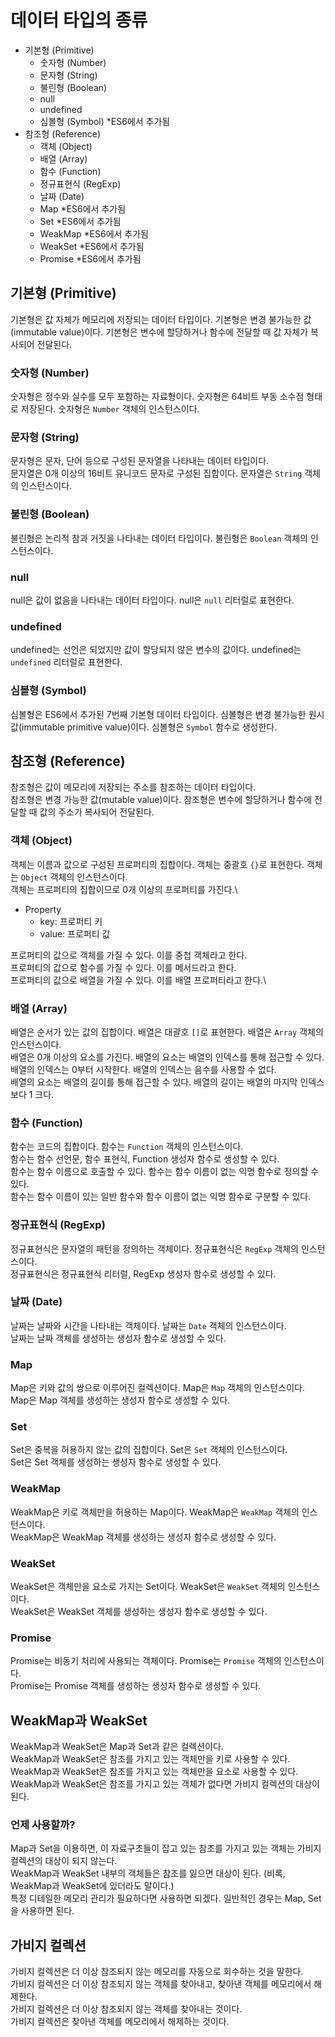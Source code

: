 # 데이터 타입의 종류

- 기본형 (Primitive)
  - 숫자형 (Number)
  - 문자형 (String)
  - 불린형 (Boolean)
  - null
  - undefined
  - 심볼형 (Symbol) *ES6에서 추가됨
- 참조형 (Reference)
  - 객체 (Object)
  - 배열 (Array)
  - 함수 (Function)
  - 정규표현식 (RegExp)
  - 날짜 (Date)
  - Map *ES6에서 추가됨
  - Set *ES6에서 추가됨
  - WeakMap *ES6에서 추가됨
  - WeakSet *ES6에서 추가됨
  - Promise *ES6에서 추가됨

## 기본형 (Primitive)

기본형은 값 자체가 메모리에 저장되는 데이터 타입이다. 기본형은 변경 불가능한 값(immutable value)이다. 기본형은 변수에 할당하거나 함수에 전달할 때 값 자체가 복사되어 전달된다.

### 숫자형 (Number)

숫자형은 정수와 실수를 모두 포함하는 자료형이다. 숫자형은 64비트 부동 소수점 형태로 저장된다. 숫자형은 `Number` 객체의 인스턴스이다.

### 문자형 (String)

문자형은 문자, 단어 등으로 구성된 문자열을 나타내는 데이터 타입이다.\
문자열은 0개 이상의 16비트 유니코드 문자로 구성된 집합이다. 문자열은 `String` 객체의 인스턴스이다.

### 불린형 (Boolean)

불린형은 논리적 참과 거짓을 나타내는 데이터 타입이다. 불린형은 `Boolean` 객체의 인스턴스이다.

### null

null은 값이 없음을 나타내는 데이터 타입이다. null은 `null` 리터럴로 표현한다.

### undefined

undefined는 선언은 되었지만 값이 할당되지 않은 변수의 값이다. undefined는 `undefined` 리터럴로 표현한다.

### 심볼형 (Symbol)

심볼형은 ES6에서 추가된 7번째 기본형 데이터 타입이다. 심볼형은 변경 불가능한 원시 값(immutable primitive value)이다. 심볼형은 `Symbol` 함수로 생성한다.

## 참조형 (Reference)

참조형은 값이 메모리에 저장되는 주소를 참조하는 데이터 타입이다.\
참조형은 변경 가능한 값(mutable value)이다. 참조형은 변수에 할당하거나 함수에 전달할 때 값의 주소가 복사되어 전달된다.

### 객체 (Object)

객체는 이름과 값으로 구성된 프로퍼티의 집합이다. 객체는 중괄호 `{}`로 표현한다. 객체는 `Object` 객체의 인스턴스이다.\
객체는 프로퍼티의 집합이므로 0개 이상의 프로퍼티를 가진다.\

- Property
  - key: 프로퍼티 키
  - value: 프로퍼티 값

프로퍼티의 값으로 객체를 가질 수 있다. 이를 중첩 객체라고 한다.\
프로퍼티의 값으로 함수를 가질 수 있다. 이를 메서드라고 한다.\
프로퍼티의 값으로 배열을 가질 수 있다. 이를 배열 프로퍼티라고 한다.\

### 배열 (Array)

배열은 순서가 있는 값의 집합이다. 배열은 대괄호 `[]`로 표현한다. 배열은 `Array` 객체의 인스턴스이다.\
배열은 0개 이상의 요소를 가진다. 배열의 요소는 배열의 인덱스를 통해 접근할 수 있다.\
배열의 인덱스는 0부터 시작한다. 배열의 인덱스는 음수를 사용할 수 없다.\
배열의 요소는 배열의 길이를 통해 접근할 수 있다. 배열의 길이는 배열의 마지막 인덱스보다 1 크다.

### 함수 (Function)

함수는 코드의 집합이다. 함수는 `Function` 객체의 인스턴스이다.\
함수는 함수 선언문, 함수 표현식, Function 생성자 함수로 생성할 수 있다.\
함수는 함수 이름으로 호출할 수 있다. 함수는 함수 이름이 없는 익명 함수로 정의할 수 있다.\
함수는 함수 이름이 있는 일반 함수와 함수 이름이 없는 익명 함수로 구분할 수 있다.

### 정규표현식 (RegExp)

정규표현식은 문자열의 패턴을 정의하는 객체이다. 정규표현식은 `RegExp` 객체의 인스턴스이다.\
정규표현식은 정규표현식 리터럴, RegExp 생성자 함수로 생성할 수 있다.

### 날짜 (Date)

날짜는 날짜와 시간을 나타내는 객체이다. 날짜는 `Date` 객체의 인스턴스이다.\
날짜는 날짜 객체를 생성하는 생성자 함수로 생성할 수 있다.

### Map

Map은 키와 값의 쌍으로 이루어진 컬렉션이다. Map은 `Map` 객체의 인스턴스이다.\
Map은 Map 객체를 생성하는 생성자 함수로 생성할 수 있다.

### Set

Set은 중복을 허용하지 않는 값의 집합이다. Set은 `Set` 객체의 인스턴스이다.\
Set은 Set 객체를 생성하는 생성자 함수로 생성할 수 있다.

### WeakMap

WeakMap은 키로 객체만을 허용하는 Map이다. WeakMap은 `WeakMap` 객체의 인스턴스이다.\
WeakMap은 WeakMap 객체를 생성하는 생성자 함수로 생성할 수 있다.

### WeakSet

WeakSet은 객체만을 요소로 가지는 Set이다. WeakSet은 `WeakSet` 객체의 인스턴스이다.\
WeakSet은 WeakSet 객체를 생성하는 생성자 함수로 생성할 수 있다.

### Promise

Promise는 비동기 처리에 사용되는 객체이다. Promise는 `Promise` 객체의 인스턴스이다.\
Promise는 Promise 객체를 생성하는 생성자 함수로 생성할 수 있다.

## WeakMap과 WeakSet

WeakMap과 WeakSet은 Map과 Set과 같은 컬렉션이다.\
WeakMap과 WeakSet은 참조를 가지고 있는 객체만을 키로 사용할 수 있다.\
WeakMap과 WeakSet은 참조를 가지고 있는 객체만을 요소로 사용할 수 있다.\
WeakMap과 WeakSet은 참조를 가지고 있는 객체가 없다면 가비지 컬렉션의 대상이 된다.

### 언제 사용할까?

Map과 Set을 이용하면, 이 자료구조들이 잡고 있는 참조를 가지고 있는 객체는 가비지 컬렉션의 대상이 되지 않는다.\
WeakMap과 WeakSet 내부의 객체들은 참조를 잃으면 대상이 된다. (비록, WeakMap과 WeakSet에 있더라도 말이다.)\
특정 디테일한 메모리 관리가 필요하다면 사용하면 되겠다. 일반적인 경우는 Map, Set을 사용하면 된다.

## 가비지 컬렉션

가비지 컬렉션은 더 이상 참조되지 않는 메모리를 자동으로 회수하는 것을 말한다.\
가비지 컬렉션은 더 이상 참조되지 않는 객체를 찾아내고, 찾아낸 객체를 메모리에서 해제한다.\
가비지 컬렉션은 더 이상 참조되지 않는 객체를 찾아내는 것이다.\
가비지 컬렉션은 찾아낸 객체를 메모리에서 해제하는 것이다.
